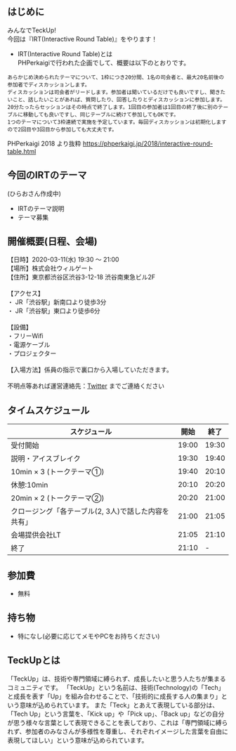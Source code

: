 ## はじめに
みんなでTeckUp!</br>
今回は『IRT(Interactive Round Table)』をやります！
- IRT(Interactive Round Table)とは</br>
PHPerkaigiで行われた企画でして、概要は以下のとおりです。
```
あらかじめ決められたテーマについて、1枠につき20分間、1名の司会者と、最大20名前後の参加者でディスカッションします。
ディスカッションは司会者がリードします。参加者は聞いているだけでも良いですし、聞きたいこと、話したいことがあれば、質問したり、回答したりとディスカッションに参加します。
20分たったらセッションはその時点で終了します。1回目の参加者は1回目の終了後に別のテーブルに移動しても良いですし、同じテーブルに続けて参加してもOKです。
1つのテーマについて3枠連続で実施を予定しています。毎回ディスカッションは初期化しますので2回目や3回目から参加しても大丈夫です。
```
PHPerkaigi 2018 より抜粋
https://phperkaigi.jp/2018/interactive-round-table.html
## 今回のIRTのテーマ
(ひらおさん作成中)
- IRTのテーマ説明
- テーマ募集
## 開催概要(日程、会場)
【日時】2020-03-11(水) 19:30 ～ 21:00 </br>
【場所】株式会社ウィルゲート</br>
【住所】東京都渋谷区渋谷3-12-18 渋谷南東急ビル2F </br>
</br>
【アクセス】</br>
・ JR「渋谷駅」新南口より徒歩3分 </br>
・ JR「渋谷駅」東口より徒歩6分 </br>
</br>
【設備】</br>
・フリーWifi</br>
・電源ケーブル</br>
・プロジェクター</br>
</br>
【入場方法】係員の指示で裏口から入場していただきます。</br>
</br>
不明点等あれば運営連絡先：[Twitter](https://twitter.com/teckup_tokyo) までご連絡ください
## タイムスケジュール
| スケジュール             | 開始  | 終了  |
| ---------------- | ----- | ----- |
| 受付開始         | 19:00 | 19:30 |
| 説明・アイスブレイク  | 19:30 | 19:40 |
| 10min × 3 (トークテーマ①)  | 19:40 | 20:10 |
| 休憩:10min | 20:10 | 20:20 |
| 20min × 2 (トークテーマ②)| 20:20 | 21:00 |
| クロージング「各テーブル(2, 3人)で話した内容を共有」 | 21:00 | 21:05 |
| 会場提供会社LT  | 21:05 | 21:10 |
| 終了         | 21:10 | - |
## 参加費
- 無料
## 持ち物
- 特になし(必要に応じてメモやPCをお持ちください)
## TeckUpとは
「TeckUp」は、技術や専門領域に縛られず、成長したいと思う人たちが集まるコミュニティです。
「TeckUp」という名前は、技術(Technology)の「Tech」と成長を表す「Up」を組み合わせることで、「技術的に成長する人の集まり」という意味が込められています。
また「Teck」とあえて表現している部分は、「Tech Up」という言葉を、「Kick up」や「Pick up」、「Back up」などの自分が思う様々な言葉として表現できることを表しており、これは「専門領域に縛られず、参加者のみなさんが多様性を尊重し、それぞれイメージした言葉を自由に表現してほしい」という意味が込められています。